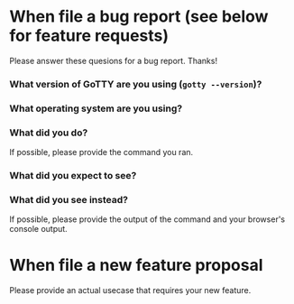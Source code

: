 # When file a bug report (see below for feature requests)

Please answer these quesions for a bug report. Thanks!

### What version of GoTTY are you using (`gotty --version`)?


### What operating system are you using?


### What did you do?

If possible, please provide the command you ran.


### What did you expect to see?


### What did you see instead?

If possible, please provide the output of the command and your browser's console output.



# When file a new feature proposal

Please provide an actual usecase that requires your new feature.
